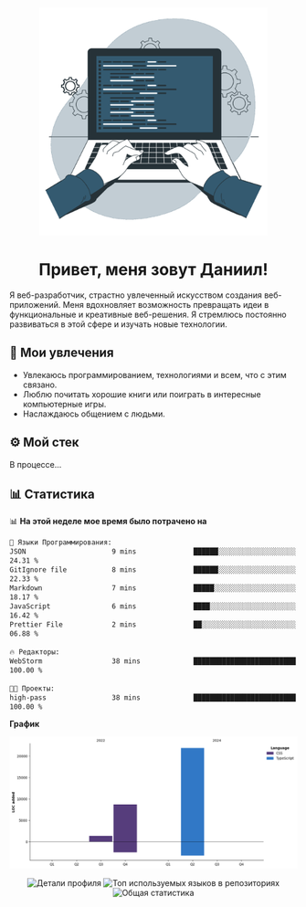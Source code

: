 <div align="center">
  <img width="400" src="assets/main_pic.webp" alt="">
  <h1>Привет, меня зовут Даниил!</h1>
</div>

Я веб-разработчик, страстно увлеченный искусством создания веб-приложений. Меня вдохновляет возможность превращать идеи в функциональные и креативные веб-решения. Я стремлюсь постоянно развиваться в этой сфере и изучать новые технологии.

## :game_die: Мои увлечения

* Увлекаюсь программированием, технологиями и всем, что с этим связано.
* Люблю почитать хорошие книги или поиграть в интересные компьютерные игры.
* Наслаждаюсь общением с людьми.

## :gear: Мой стек

В процессе...

## :bar_chart: Статистика

<!--START_SECTION:waka-->
📊 **На этой неделе мое время было потрачено на** 

```text
💬 Языки Программирования: 
JSON                     9 mins              ██████░░░░░░░░░░░░░░░░░░░   24.31 % 
GitIgnore file           8 mins              ██████░░░░░░░░░░░░░░░░░░░   22.33 % 
Markdown                 7 mins              █████░░░░░░░░░░░░░░░░░░░░   18.17 % 
JavaScript               6 mins              ████░░░░░░░░░░░░░░░░░░░░░   16.42 % 
Prettier File            2 mins              ██░░░░░░░░░░░░░░░░░░░░░░░   06.88 % 

🔥 Редакторы: 
WebStorm                 38 mins             █████████████████████████   100.00 % 

🐱‍💻 Проекты: 
high-pass                38 mins             █████████████████████████   100.00 % 
```

**График**

![Lines of Code chart](https://raw.githubusercontent.com/daniilgrigorev01/daniilgrigorev01/main/assets/bar_graph.png)


<!--END_SECTION:waka-->

<div align="center">
  <img src="http://github-profile-summary-cards.vercel.app/api/cards/profile-details?username=daniilgrigorev01&theme=github" alt="Детали профиля">
  <img src="http://github-profile-summary-cards.vercel.app/api/cards/repos-per-language?username=daniilgrigorev01&theme=github" alt="Топ используемых языков в репозиториях">
  <img src="http://github-profile-summary-cards.vercel.app/api/cards/stats?username=daniilgrigorev01&theme=github" alt="Общая статистика">
</div>
